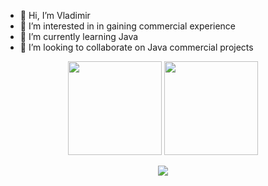 - 👋 Hi, I’m Vladimir 
- 👀 I’m interested in in gaining commercial experience
- 🌱 I’m currently learning Java 
- 💞️ I’m looking to collaborate on Java commercial projects


<p align = 'center'>
 <a href="https://github-readme-stats.vercel.app/api?username=triXXXy13&show_icons=true&count_private=true"><img height=150 src="https://github-readme-stats.vercel.app/api?username=triXXXy13&show_icons=true&count_private=true" /></a>
<a href="https://github.com/triXXXy13/github-readme-stats"><img height=150 src="https://github-readme-stats.vercel.app/api/top-langs/?username=triXXXy13&layout=compact" /></a>
 </p>

<p align='center'>
 <a href="https://tryhackme.com/hackersahead/badges/network-fundamentals"><img src="https://assets.tryhackme.com/room-badges/9e7d6041f48e30836f5c59ba6684f973.png" /></a>
</p>
<!---
triXXXy13/triXXXy13 is a ✨ special ✨ repository because its `README.md` (this file) appears on your GitHub profile.
You can click the Preview link to take a look at your changes.
--->
